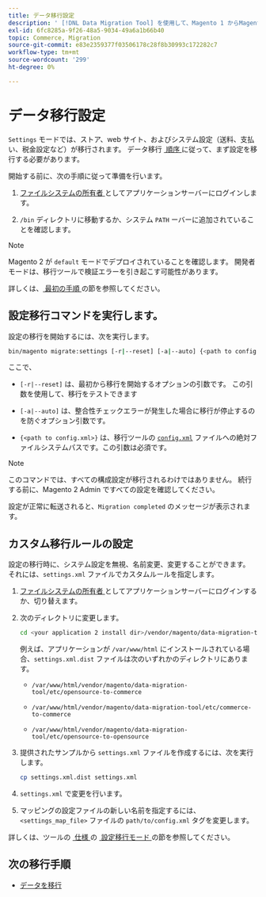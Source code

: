 ```yaml
---
title: データ移行設定
description: ' [!DNL Data Migration Tool] を使用して、Magento 1 からMagento 2 への設定の移行を開始する方法を説明します。'
exl-id: 6fc8285a-9f26-48a5-9034-49a6a1b66b40
topic: Commerce, Migration
source-git-commit: e83e2359377f03506178c28f8b30993c172282c7
workflow-type: tm+mt
source-wordcount: '299'
ht-degree: 0%

---
```


# データ移行設定

`Settings` モードでは、ストア、web サイト、およびシステム設定（送料、支払い、税金設定など）が移行されます。 データ移行 [&#x200B; 順序 &#x200B;](overview.md#migration-order) に従って、まず設定を移行する必要があります。

開始する前に、次の手順に従って準備を行います。

1. [&#x200B; ファイルシステムの所有者 &#x200B;](../../../installation/prerequisites/file-system/overview.md) としてアプリケーションサーバーにログインします。

1. `/bin` ディレクトリに移動するか、システム `PATH` ーバーに追加されていることを確認します。

>[!NOTE]
>
>Magento 2 が `default` モードでデプロイされていることを確認します。 開発者モードは、移行ツールで検証エラーを引き起こす可能性があります。


詳しくは、[&#x200B; 最初の手順 &#x200B;](overview.md#first-steps) の節を参照してください。

## 設定移行コマンドを実行します。

設定の移行を開始するには、次を実行します。

```bash
bin/magento migrate:settings [-r|--reset] [-a|--auto] {<path to config.xml>}
```

ここで、

* `[-r|--reset]` は、最初から移行を開始するオプションの引数です。 この引数を使用して、移行をテストできます

* `[-a|--auto]` は、整合性チェックエラーが発生した場合に移行が停止するのを防ぐオプション引数です。

* `{<path to config.xml>}` は、移行ツールの [`config.xml`](../configure.md#configure-migration-in-vendor-folder) ファイルへの絶対ファイルシステムパスです。この引数は必須です。

>[!NOTE]
>
>このコマンドでは、すべての構成設定が移行されるわけではありません。 続行する前に、Magento 2 Admin ですべての設定を確認してください。


設定が正常に転送されると、`Migration completed` のメッセージが表示されます。

## カスタム移行ルールの設定

設定の移行時に、システム設定を無視、名前変更、変更することができます。 それには、`settings.xml` ファイルでカスタムルールを指定します。

1. [&#x200B; ファイルシステムの所有者 &#x200B;](../../../installation/prerequisites/file-system/overview.md) としてアプリケーションサーバーにログインするか、切り替えます。

1. 次のディレクトリに変更します。

   ```bash
   cd <your application 2 install dir>/vendor/magento/data-migration-tool/etc/<edition-to-edition>
   ```

   例えば、アプリケーションが `/var/www/html` にインストールされている場合、`settings.xml.dist` ファイルは次のいずれかのディレクトリにあります。

   * `/var/www/html/vendor/magento/data-migration-tool/etc/opensource-to-commerce`

   * `/var/www/html/vendor/magento/data-migration-tool/etc/commerce-to-commerce`

   * `/var/www/html/vendor/magento/data-migration-tool/etc/opensource-to-opensource`

1. 提供されたサンプルから `settings.xml` ファイルを作成するには、次を実行します。

   ```bash
   cp settings.xml.dist settings.xml
   ```

1. `settings.xml` で変更を行います。

1. マッピングの設定ファイルの新しい名前を指定するには、`<settings_map_file>` ファイルの `path/to/config.xml` タグを変更します。

詳しくは、ツールの [&#x200B; 仕様 &#x200B;](../technical-specification.md#settings-migration-mode) の [&#x200B; 設定移行モード &#x200B;](../technical-specification.md) の節を参照してください。

## 次の移行手順

* [データを移行](data.md)
